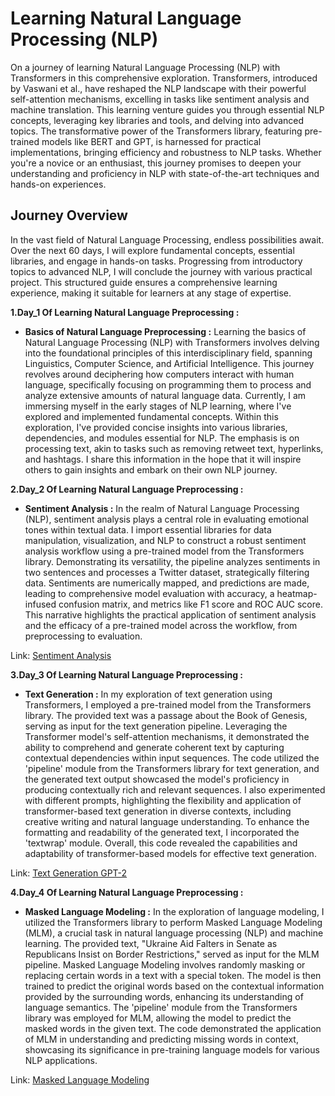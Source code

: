 
# Learning Natural Language Processing (NLP)

On a journey of learning Natural Language Processing (NLP) with Transformers in this comprehensive exploration. Transformers, introduced by Vaswani et al., have reshaped the NLP landscape with their powerful self-attention mechanisms, excelling in tasks like sentiment analysis and machine translation. This learning venture guides you through essential NLP concepts, leveraging key libraries and tools, and delving into advanced topics. The transformative power of the Transformers library, featuring pre-trained models like BERT and GPT, is harnessed for practical implementations, bringing efficiency and robustness to NLP tasks. Whether you're a novice or an enthusiast, this journey promises to deepen your understanding and proficiency in NLP with state-of-the-art techniques and hands-on experiences.

## Journey Overview

In the vast field of Natural Language Processing, endless possibilities await. Over the next 60 days, 
I will explore fundamental concepts, essential libraries, and engage in hands-on tasks. Progressing from introductory topics to advanced NLP, I will conclude the journey with various practical project. This structured guide ensures a comprehensive learning experience, making it suitable for learners at any stage of expertise.

**1.Day_1 Of Learning Natural Language Preprocessing :**

- **Basics of Natural Language Preprocessing :** Learning the basics of Natural Language Processing (NLP) with Transformers involves delving into the foundational principles of this interdisciplinary field, spanning Linguistics, Computer Science, and Artificial Intelligence. This journey revolves around deciphering how computers interact with human language, specifically focusing on programming them to process and analyze extensive amounts of natural language data. Currently, I am immersing myself in the early stages of NLP learning, where I've explored and implemented fundamental concepts. Within this exploration, I've provided concise insights into various libraries, dependencies, and modules essential for NLP. The emphasis is on processing text, akin to tasks such as removing retweet text, hyperlinks, and hashtags. I share this information in the hope that it will inspire others to gain insights and embark on their own NLP journey.

**2.Day_2 Of Learning Natural Language Preprocessing :**

- **Sentiment Analysis :** In the realm of Natural Language Processing (NLP), sentiment analysis plays a central role in evaluating emotional tones within textual data. I import essential libraries for data manipulation, visualization, and NLP to construct a robust sentiment analysis workflow using a pre-trained model from the Transformers library. Demonstrating its versatility, the pipeline analyzes sentiments in two sentences and processes a Twitter dataset, strategically filtering data. Sentiments are numerically mapped, and predictions are made, leading to comprehensive model evaluation with accuracy, a heatmap-infused confusion matrix, and metrics like F1 score and ROC AUC score. This narrative highlights the practical application of sentiment analysis and the efficacy of a pre-trained model across the workflow, from preprocessing to evaluation.

Link:
[Sentiment Analysis](https://github.com/ranzeet013/Transformers_NLP/tree/main/01.%20Transformers%20for%20NLP/01.%20Sentiment%20Analysis)

**3.Day_3 Of Learning Natural Language Preprocessing :**
- **Text Generation :** In my exploration of text generation using Transformers, I employed a pre-trained model from the Transformers library. The provided text was a passage about the Book of Genesis, serving as input for the text generation pipeline. Leveraging the Transformer model's self-attention mechanisms, it demonstrated the ability to comprehend and generate coherent text by capturing contextual dependencies within input sequences. The code utilized the 'pipeline' module from the Transformers library for text generation, and the generated text output showcased the model's proficiency in producing contextually rich and relevant sequences. I also experimented with different prompts, highlighting the flexibility and application of transformer-based text generation in diverse contexts, including creative writing and natural language understanding. To enhance the formatting and readability of the generated text, I incorporated the 'textwrap' module. Overall, this code revealed the capabilities and adaptability of transformer-based models for effective text generation.

Link:
[Text Generation GPT-2](https://github.com/ranzeet013/Transformers_NLP/tree/main/01.%20Transformers%20for%20NLP/02.%20Text%20Generation%20GPT-2)

**4.Day_4 Of Learning Natural Language Preprocessing :**
- **Masked Language Modeling :** In the exploration of language modeling, I utilized the Transformers library to perform Masked Language Modeling (MLM), a crucial task in natural language processing (NLP) and machine learning. The provided text, "Ukraine Aid Falters in Senate as Republicans Insist on Border Restrictions," served as input for the MLM pipeline. Masked Language Modeling involves randomly masking or replacing certain words in a text with a special token. The model is then trained to predict the original words based on the contextual information provided by the surrounding words, enhancing its understanding of language semantics. The 'pipeline' module from the Transformers library was employed for MLM, allowing the model to predict the masked words in the given text. The code demonstrated the application of MLM in understanding and predicting missing words in context, showcasing its significance in pre-training language models for various NLP applications.

Link:
[Masked Language Modeling](https://github.com/ranzeet013/Transformers_NLP/tree/main/01.%20Transformers%20for%20NLP/03.%20Masked%20Language%20Modeling)


